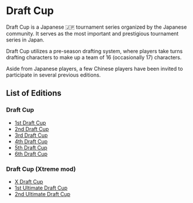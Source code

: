 # Draft Cup

Draft Cup is a Japanese :jp: tournament series organized by the Japanese community.
It serves as the most important and prestigious tournament series in Japan.

Draft Cup utilizes a pre-season drafting system, where players take turns drafting characters to make up a team of 16 (occasionally 17) characters.

Aside from Japanese players, a few Chinese players have been invited to participate in several previous editions.

## List of Editions

### Draft Cup

- [1st Draft Cup](jpdraft1.md)
- [2nd Draft Cup](jpdraft2.md)
- [3rd Draft Cup](jpdraft3.md)
- [4th Draft Cup](jpdraft4.md)
- [5th Draft Cup](jpdraft5.md)
- [6th Draft Cup](jpdraft6.md)

### Draft Cup (Xtreme mod)

- [X Draft Cup](jpxdraft.md)
- [1st Ultimate Draft Cup](jpudraft1.md)
- [2nd Ultimate Draft Cup](jpudraft2.md)